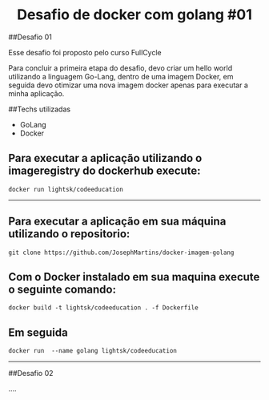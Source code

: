 <h1 align="center">Desafio de docker com golang #01</h1>

##Desafio 01

<p>Esse desafio foi proposto pelo curso FullCycle</p>
<p>Para concluir a primeira etapa do desafio, devo criar um hello world utilizando a linguagem Go-Lang, dentro de uma imagem Docker, em seguida devo otimizar uma nova imagem docker apenas para executar a minha aplicação.</p>

##Techs utilizadas

- GoLang
- Docker

## Para executar a aplicação utilizando o imageregistry do dockerhub execute:

```
docker run lightsk/codeeducation
```

<hr />

## Para executar a aplicação em sua máquina utilizando o repositorio:

```
git clone https://github.com/JosephMartins/docker-imagem-golang
```

## Com o Docker instalado em sua maquina execute o seguinte comando:

```
docker build -t lightsk/codeeducation . -f Dockerfile
```

## Em seguida

```
docker run  --name golang lightsk/codeeducation
```

<hr />

##Desafio 02

....

